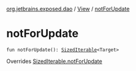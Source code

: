 [org.jetbrains.exposed.dao](../index.md) / [View](index.md) / [notForUpdate](.)

# notForUpdate

`fun notForUpdate(): `[`SizedIterable`](../../org.jetbrains.exposed.sql/-sized-iterable/index.md)`<Target>`

Overrides [SizedIterable.notForUpdate](../../org.jetbrains.exposed.sql/-sized-iterable/not-for-update.md)

